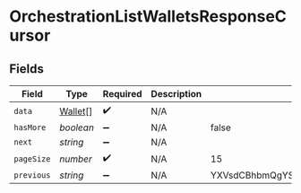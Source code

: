 # OrchestrationListWalletsResponseCursor


## Fields

| Field                                        | Type                                         | Required                                     | Description                                  | Example                                      |
| -------------------------------------------- | -------------------------------------------- | -------------------------------------------- | -------------------------------------------- | -------------------------------------------- |
| `data`                                       | [Wallet](../../models/shared/wallet.md)[]    | :heavy_check_mark:                           | N/A                                          |                                              |
| `hasMore`                                    | *boolean*                                    | :heavy_minus_sign:                           | N/A                                          | false                                        |
| `next`                                       | *string*                                     | :heavy_minus_sign:                           | N/A                                          |                                              |
| `pageSize`                                   | *number*                                     | :heavy_check_mark:                           | N/A                                          | 15                                           |
| `previous`                                   | *string*                                     | :heavy_minus_sign:                           | N/A                                          | YXVsdCBhbmQgYSBtYXhpbXVtIG1heF9yZXN1bHRzLol= |